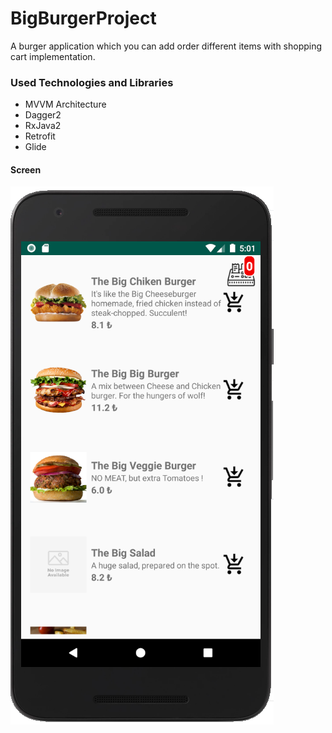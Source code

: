 # BigBurgerProject
A burger application which you can add order different items with shopping cart implementation.

### Used Technologies and Libraries

* MVVM Architecture
* Dagger2
* RxJava2
* Retrofit
* Glide

#### Screen
![alt text](https://github.com/ferecgithub/BigBurgerProject/blob/master/bigburger.png)

